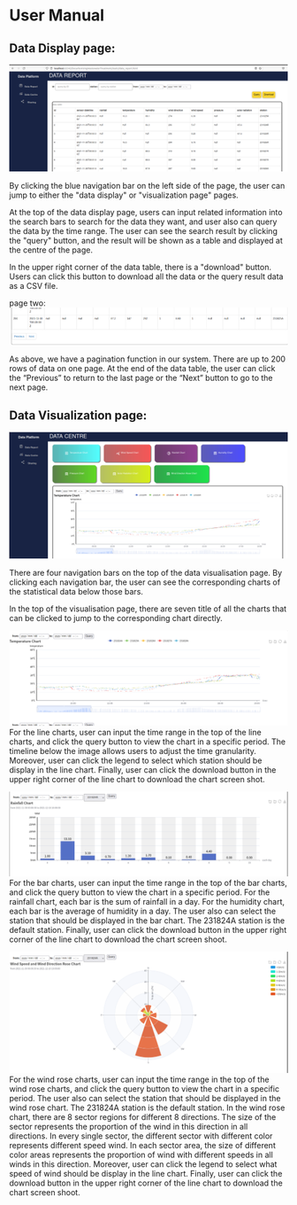 # User Manual 

## Data Display page: 
![](./markdown_pics/manual1.png)

By clicking the blue navigation bar on the left side of the page, the user can jump to either the "data display" or "visualization page" pages.

At the top of the data display page, users can input related information into the search bars to search for the data they want, 
and user also can query the data by the time range. 
The user can see the search result by clicking the "query" button, 
and the result will be shown as a table and displayed at the centre of the page. 

In the upper right corner of the data table, there is a "download" button. 
Users can click this button to download all the data or the query result data as a CSV file.

 

page two:
![](./markdown_pics/manual2.png)

As above, we have a pagination function in our system. 
There are up to 200 rows of data on one page. At the end of the data table, 
the user can click the “Previous” to return to the last page or the “Next” button to go to the next page. 
 
## Data Visualization page: 

![](./markdown_pics/manual3.png)

There are four navigation bars on the top of the data visualisation page. 
By clicking each navigation bar, the user can see the corresponding charts of the statistical data below those bars.

In the top of the visualisation page, 
there are seven title of all the charts that can be clicked to jump to the corresponding chart directly.

![](./markdown_pics/manual4.png)
For the line charts, user can input the time range in the top of the line charts, 
and click the query button to view the chart in a specific period.
The timeline below the image allows users to adjust the time granularity.
Moreover, user can click the legend to select which station should be display in the line chart.
Finally, user can click the download button in the upper right corner of the line chart to download the chart screen shot.

![](./markdown_pics/manual5.png)
For the bar charts, user can input the time range in the top of the bar charts, 
and click the query button to view the chart in a specific period.
For the rainfall chart, each bar is the sum of rainfall in a day.
For the humidity chart, each bar is the average of humidity in a day.
The user also can select the station that should be displayed in the bar chart. The 231824A station is the default station.
Finally, user can click the download button in the upper right corner of the line chart to download the chart screen shoot.

![](./markdown_pics/manual6.png)
For the wind rose charts, user can input the time range in the top of the wind rose charts, 
and click the query button to view the chart in a specific period.
The user also can select the station that should be displayed in the wind rose chart. The 231824A station is the default station.
In the wind rose chart, there are 8 sector regions for different 8 directions. 
The size of the sector represents the proportion of the wind in this direction in all directions.
In every single sector, the different sector with different color represents different speed wind.
In each sector area, the size of different color areas represents the proportion of wind with different speeds in all winds in this direction.
Moreover, user can click the legend to select what speed of wind should be display in the line chart.
Finally, user can click the download button in the upper right corner of the line chart to download the chart screen shoot.



